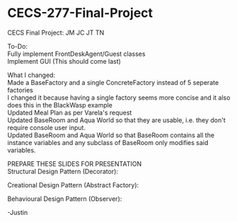 # CECS-277-Final-Project
CECS Final Project: JM JC JT TN

To-Do:<br>
Fully implement FrontDeskAgent/Guest classes<br>
Implement GUI (This should come last)<br>

What I changed:<br>
Made a BaseFactory and a single ConcreteFactory instead of 5 seperate factories<br>
  I changed it because having a single factory seems more concise and it also does this in the BlackWasp example<br>
Updated Meal Plan as per Varela's request<br>
Updated BaseRoom and Aqua World so that they are usable, i.e. they don't require console user input.<br>
Updated BaseRoom and Aqua World so that BaseRoom contains all the instance variables and any subclass of BaseRoom only modifies said variables. 


PREPARE THESE SLIDES FOR PRESENTATION <br>
Structural Design Pattern (Decorator):

Creational Design Pattern (Abstract Factory): 

Behavioural Design Pattern (Observer):

-Justin
